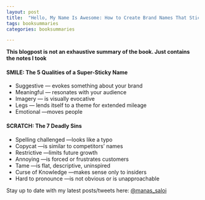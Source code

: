 ```yaml
---
layout: post
title:  "Hello, My Name Is Awesome: How to Create Brand Names That Stick - Alexandra Watkins"
tags: booksummaries
categories: booksummaries

---
```


**This blogpost is not an exhaustive summary of the book. Just contains the notes I took**  

#### SMILE: The 5 Qualities of a Super-Sticky Name

* Suggestive — evokes something about your brand
* Meaningful — resonates with your audience
* Imagery — is visually evocative
* Legs — lends itself to a theme for extended mileage
* Emotional —moves people

#### SCRATCH: The 7 Deadly Sins

* Spelling challenged —looks like a typo
* Copycat —is similar to competitors’ names
* Restrictive —limits future growth
* Annoying —is forced or frustrates customers
* Tame —is flat, descriptive, uninspired
* Curse of Knowledge —makes sense only to insiders
* Hard to pronounce —is not obvious or is unapproachable

Stay up to date with my latest posts/tweets here: [@manas_saloi](http://twitter.com/manas_saloi)
